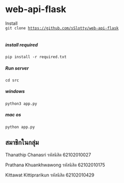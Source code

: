 # web-api-flask
Install<br>
<code>git clone https://github.com/sSlotty/web-api-flask </code>
<br>
<h5>install required</h5>
<code>pip install -r required.txt</code>
<h5>Run server</h5>
<code>cd src </code><br>
<h5>windows</h5>
<code>python3 app.py</code><br>
<h5>mac os</h5>
<code>python app.py</code><br>
<h2>สมาชิกในกลุ่ม</h2>
<p>Thanathip Chanasri รหัสนิสิต 62102010027</p>
<p>Prathana Khuankhwawong รหัสนิสิต 62102010175</p>
<p>Kittawat Kittiprarikun รหัสนิสิต 62102010429</p>
